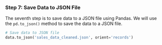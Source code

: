 ### Step 7: Save Data to JSON File

The seventh step is to save data to a JSON file using Pandas. We will use the `pd.to_json()` method to save the data to a JSON file.

```python
# Save data to JSON file
data.to_json('sales_data_cleaned.json', orient='records')
```
